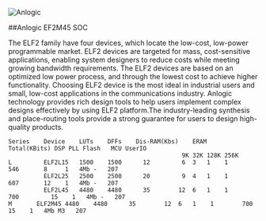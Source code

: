 ![Anlogic](https://0.rc.xiniu.com/g2/M00/1A/CA/CgAGe1yCYjWAQjUDAAAXmE88dpg262.png?d=20181205152921)

##Anlogic EF2M45 SOC

The ELF2 family have four devices, which locate the low-cost, low-power programmable market. ELF2 devices are targeted for mass, cost-sensitive applications, enabling system designers to reduce costs while meeting growing bandwidth requirements.
The ELF2 devices are based on an optimized low power process, and through the lowest cost to achieve higher functionality. Choosing ELF2 device is the most ideal in industrial users and small, low-cost applications in the communications industry.
Anlogic technology provides rich design tools to help users implement complex designs effectively by using ELF2 platform.The industry-leading synthesis and place-routing tools provide a strong guarantee for users to design high-quality products.

    Series    Device    LUTs	DFFs	Dis-RAM(Kbs)	ERAM	       Total(KBits)	DSP	PLL	Flash	MCU	UserIO
    					                             9K 32K 128K 256K
    L         ELF2L15	1500	1500	  12	     6  3   1    1	    546	      8 	1	4Mb	-	207
	          ELF2L25	2500	2500	  20	     9  4   1    1	    607	      12	1	4Mb	-	207
	          ELF2L45	4480	4480      35	    12  6   1    1        700	      15	1	4Mb	-	207
    M	    ELF2M45	4480	4480	  35	    12  6   1    1        700	      15	1	4Mb	M3   207  